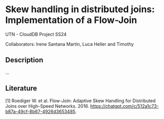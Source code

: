 # Skew handling in distributed joins: Implementation of a Flow-Join
UTN - CloudDB Project SS24

Collaborators: Irene Santana Martin, Luca Heller and Timothy

## Description
...

## Literature
[1] Roediger W. et al. Flow-Join: Adaptive Skew Handling for Distributed Joins over High-Speed Networks. 2016. https://chatgpt.com/c/512a1c73-b87a-49cf-8b67-4926d3653485.
